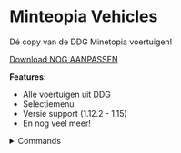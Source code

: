 # Minteopia Vehicles

Dé copy van de DDG Minetopia voertuigen!

[Download NOG AANPASSEN](https://www.google.com/)

**Features:**
- Alle voertuigen uit DDG
- Selectiemenu
- Versie support (1.12.2 - 1.15)
- En nog veel meer!

<details>
    <summary>Commands</summary>
    <p>/vehicle help - Bekijk het help menu</p>
    <p>/vehicle give \<player\></p>
</details>
